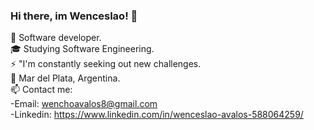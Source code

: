 ### Hi there, im Wenceslao! 👋

🔭 Software developer. <br />
🎓 Studying Software Engineering.<br />
⚡ "I'm constantly seeking out new challenges.<br />
📌 Mar del Plata, Argentina.<br />
📫 Contact me: <br />
    -Email: wenchoavalos8@gmail.com<br />
    -Linkedin: https://www.linkedin.com/in/wenceslao-avalos-588064259/<br />

<!--
**Wencho8/Wencho8** is a ✨ _special_ ✨ repository because its `README.md` (this file) appears on your GitHub profile.

Here are some ideas to get you started:

- 🔭 I’m currently working on ...
- 🌱 I’m currently learning ...
- 👯 I’m looking to collaborate on ...
- 🤔 I’m looking for help with ...
- 💬 Ask me about ...
- 📫 How to reach me: ...
- 😄 Pronouns: ...
- ⚡ Fun fact: ...
-->
